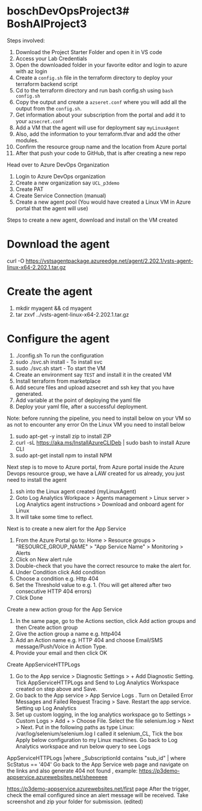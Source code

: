 # boschDevOpsProject3# BoshAIProject3

Steps involved:
1. Download the Project Starter Folder and open it in VS code
2. Access your Lab Credentials 
3. Open the downloaded folder in your favorite editor and login to azure with az login 
4. Create a `config.sh` file in the terraform directory to deploy your terraform backend script
5. Cd to the terraform directory and run bash config.sh using `bash config.sh`
6. Copy the output and create a `azseret.conf` where you will add all the output from the `config.sh`.
7. Get information about your subscription from the portal and add it to your `azsecret.conf`
8. Add a VM that the agent will use for deployment say `myLinuxAgent`
9. Also, add the information to your  terraform.tfvar and add the other modules.
10. Confirm the resource group name and the location from Azure portal
11. After that push your code to GitHub, that is after creating a new repo

Head over to Azure DevOps Organization
1. Login to Azure DevOps organization
2. Create a new organization say `UCL_p3demo`
3. Create PAT
4. Create Service Connection (manual)
5. Create a new agent pool (You would have created a Linux VM in Azure portal that the agent will use)

Steps to create a new agent, download and install on the VM created
# Download the agent
curl -O https://vstsagentpackage.azureedge.net/agent/2.202.1/vsts-agent-linux-x64-2.202.1.tar.gz
# Create the agent
1. mkdir myagent && cd myagent
2. tar zxvf ../vsts-agent-linux-x64-2.202.1.tar.gz
# Configure the agent
1. ./config.sh To run the configuration
2. sudo ./svc.sh install - To install svc
3. sudo ./svc.sh start - To start the VM
4. Create an environment say `TEST` and install it in the created VM
5. Install terraform from marketplace
6. Add secure files and upload azsecret and ssh key that you have generated.
7. Add variable at the point of deploying the yaml file
8. Deploy your yaml file, after a successful deployment.

Note: before running the pipeline, you need to install below on your VM so as not to encounter any error
On the Linux VM you need to install below

1. sudo apt-get -y install zip to install ZIP
2. curl -sL https://aka.ms/InstallAzureCLIDeb | sudo bash to install Azure CLI
3. sudo apt-get install npm to install NPM

Next step is to move to Azure portal, from Azure portal inside the Azure Devops resource group, we have a LAW created for us already, you just need to install the agent
1. ssh into the Linux agent created (myLinuxAgent)
2. Goto Log Analytics Workpace > Agents management > Linux server > Log Analytics agent instructions > Download and onboard agent for Linux
3. It will take some time to reflect.

Next is to create a new alert for the App Service

1. From the Azure Portal go to:
Home > Resource groups > "RESOURCE_GROUP_NAME" > "App Service Name" > Monitoring > Alerts
2. Click on New alert rule
3. Double-check that you have the correct resource to make the alert for.
4. Under Condition click Add condition
5. Choose a condition e.g. Http 404
6. Set the Threshold value to e.g. 1. (You will get altered after two consecutive HTTP 404 errors)
7. Click Done

Create a new action group for the App Service
1. In the same page, go to the Actions section, click Add action groups and then Create action group
2. Give the action group a name e.g. http404
3. Add an Action name e.g. HTTP 404 and choose Email/SMS message/Push/Voice in Action Type.
4. Provide your email and then click OK

Create AppServiceHTTPLogs
1. Go to the App service > Diagnostic Settings > + Add Diagnostic Setting. Tick AppServiceHTTPLogs and Send to Log Analytics Workspace created on step above and Save.
2. Go back to the App service > App Service Logs . Turn on Detailed Error Messages and Failed Request Tracing > Save. Restart the app service.
Setting up Log Analytics
3. Set up custom logging, in the log analytics workspace go to Settings > Custom Logs > Add + > Choose File. Select the file selenium.log > Next > Next. Put in the following paths as type Linux:
/var/log/selenium/selenium.log
I called it selenium_CL, Tick the box Apply below configuration to my Linux machines.
Go back to Log Analytics workspace and run below query to see Logs

AppServiceHTTPLogs 
|where _SubscriptionId contains "sub_id"
| where ScStatus == '404'
Go back to the App Service web page and navigate on the links and also generate 404 not found , example:
https://p3demo-appservice.azurewebsites.net/sheeeeee

https://p3demo-appservice.azurewebsites.net/first page
After the trigger, check the email configured since an alert message will be received. Take screenshot and zip your folder for submission. (edited) 
